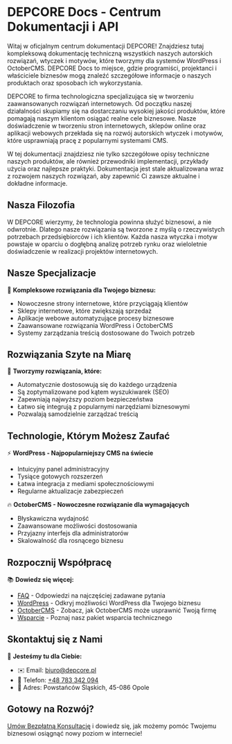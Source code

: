 # DEPCORE Docs - Centrum Dokumentacji i API

Witaj w oficjalnym centrum dokumentacji DEPCORE! Znajdziesz tutaj kompleksową dokumentację techniczną wszystkich naszych autorskich rozwiązań, wtyczek i motywów, które tworzymy dla systemów WordPress i OctoberCMS. DEPCORE Docs to miejsce, gdzie programiści, projektanci i właściciele biznesów mogą znaleźć szczegółowe informacje o naszych produktach oraz sposobach ich wykorzystania.

DEPCORE to firma technologiczna specjalizująca się w tworzeniu zaawansowanych rozwiązań internetowych. Od początku naszej działalności skupiamy się na dostarczaniu wysokiej jakości produktów, które pomagają naszym klientom osiągać realne cele biznesowe. Nasze doświadczenie w tworzeniu stron internetowych, sklepów online oraz aplikacji webowych przekłada się na rozwój autorskich wtyczek i motywów, które usprawniają pracę z popularnymi systemami CMS.

W tej dokumentacji znajdziesz nie tylko szczegółowe opisy techniczne naszych produktów, ale również przewodniki implementacji, przykłady użycia oraz najlepsze praktyki. Dokumentacja jest stale aktualizowana wraz z rozwojem naszych rozwiązań, aby zapewnić Ci zawsze aktualne i dokładne informacje.

## Nasza Filozofia

W DEPCORE wierzymy, że technologia powinna służyć biznesowi, a nie odwrotnie. Dlatego nasze rozwiązania są tworzone z myślą o rzeczywistych potrzebach przedsiębiorców i ich klientów. Każda nasza wtyczka i motyw powstaje w oparciu o dogłębną analizę potrzeb rynku oraz wieloletnie doświadczenie w realizacji projektów internetowych.

## Nasze Specjalizacje

💼 **Kompleksowe rozwiązania dla Twojego biznesu:**
- Nowoczesne strony internetowe, które przyciągają klientów
- Sklepy internetowe, które zwiększają sprzedaż
- Aplikacje webowe automatyzujące procesy biznesowe
- Zaawansowane rozwiązania WordPress i OctoberCMS
- Systemy zarządzania treścią dostosowane do Twoich potrzeb

## Rozwiązania Szyte na Miarę

🎯 **Tworzymy rozwiązania, które:**

- Automatycznie dostosowują się do każdego urządzenia
- Są zoptymalizowane pod kątem wyszukiwarek (SEO)
- Zapewniają najwyższy poziom bezpieczeństwa
- Łatwo się integrują z popularnymi narzędziami biznesowymi
- Pozwalają samodzielnie zarządzać treścią

## Technologie, Którym Możesz Zaufać

⚡ **WordPress - Najpopularniejszy CMS na świecie**
- Intuicyjny panel administracyjny
- Tysiące gotowych rozszerzeń
- Łatwa integracja z mediami społecznościowymi
- Regularne aktualizacje zabezpieczeń

🔥 **OctoberCMS - Nowoczesne rozwiązanie dla wymagających**
- Błyskawiczna wydajność
- Zaawansowane możliwości dostosowania
- Przyjazny interfejs dla administratorów
- Skalowalność dla rosnącego biznesu

## Rozpocznij Współpracę

📚 **Dowiedz się więcej:**

- [FAQ](faq.md) - Odpowiedzi na najczęściej zadawane pytania
- [WordPress](wordpress/index.md) - Odkryj możliwości WordPress dla Twojego biznesu
- [OctoberCMS](octobercms/index.md) - Zobacz, jak OctoberCMS może usprawnić Twoją firmę
- [Wsparcie](support.md) - Poznaj nasz pakiet wsparcia technicznego

## Skontaktuj się z Nami

🤝 **Jesteśmy tu dla Ciebie:**

- ✉️ Email: [biuro@depcore.pl](mailto:biuro@depcore.pl)
- 📱 Telefon: [+48 783 342 094](tel:+48783342094)
- 📍 Adres: Powstańców Śląskich, 45-086 Opole

## Gotowy na Rozwój?

[Umów Bezpłatną Konsultację](https://depcore.pl/kontakt) i dowiedz się, jak możemy pomóc Twojemu biznesowi osiągnąć nowy poziom w internecie!